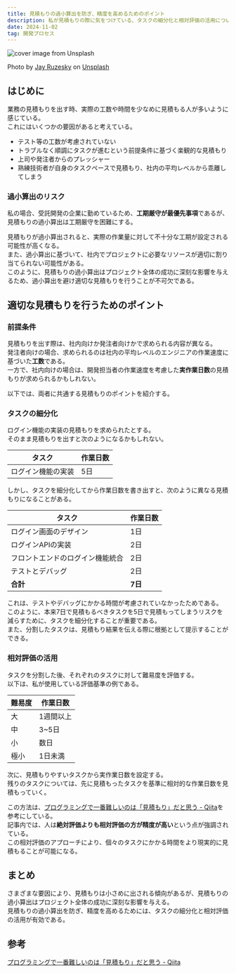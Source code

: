 ```yaml
---
title: 見積もりの過小算出を防ぎ、精度を高めるためのポイント
description: 私が見積もりの際に気をつけている、タスクの細分化と相対評価の活用について紹介する。
date: 2024-11-02
tag: 開発プロセス
---
```


![cover image from Unsplash](/assets/blog/20241102-avoiding-underestimation-in-projects/cover.webp)

Photo by [Jay Ruzesky](https://unsplash.com/photos/penguin-standing-on-black-rock-9zTafGVsv-c) on [Unsplash](https://unsplash.com/)

## はじめに

業務の見積もりを出す時、実際の工数や時間を少なめに見積もる人が多いように感じている。  
これにはいくつかの要因があると考えている。

- テスト等の工数が考慮されていない
- トラブルなく順調にタスクが進むという前提条件に基づく楽観的な見積もり
- 上司や発注者からのプレッシャー
- 熟練技術者が自身のタスクペースで見積もり、社内の平均レベルから乖離してしまう

### 過小算出のリスク

私の場合、受託開発の企業に勤めているため、**工期厳守が最優先事項**であるが、見積もりの過小算出は工期厳守を困難にする。

見積もりが過小算出されると、実際の作業量に対して不十分な工期が設定される可能性が高くなる。  
また、過小算出に基づいて、社内でプロジェクトに必要なリソースが適切に割り当てられない可能性がある。  
このように、見積もりの過小算出はプロジェクト全体の成功に深刻な影響を与えるため、過小算出を避け適切な見積もりを行うことが不可欠である。

## 適切な見積もりを行うためのポイント

### 前提条件

見積もりを出す際は、社内向けか発注者向けかで求められる内容が異なる。  
発注者向けの場合、求められるのは社内の平均レベルのエンジニアの作業速度に基づいた**工数**である。  
一方で、社内向けの場合は、開発担当者の作業速度を考慮した**実作業日数**の見積もりが求められるかもしれない。

以下では、両者に共通する見積もりのポイントを紹介する。

### タスクの細分化

ログイン機能の実装の見積もりを求められたとする。  
そのまま見積もりを出すと次のようになるかもしれない。

| タスク           | 作業日数 |
| ---------------- | -------- |
| ログイン機能の実装 | 5日      |

しかし、タスクを細分化してから作業日数を書き出すと、次のように異なる見積もりになることがある。

| タスク                       | 作業日数 |
| ---------------------------- | -------- |
| ログイン画面のデザイン     | 1日      |
| ログインAPIの実装           | 2日      |
| フロントエンドのログイン機能統合 | 2日      |
| テストとデバッグ            | 2日      |
| **合計**                    | **7日**  |

これは、テストやデバッグにかかる時間が考慮されていなかったためである。  
このように、本来7日で見積もるべきタスクを5日で見積もってしまうリスクを減らすために、タスクを細分化することが重要である。  
また、分割したタスクは、見積もり結果を伝える際に根拠として提示することができる。

### 相対評価の活用

タスクを分割した後、それぞれのタスクに対して難易度を評価する。  
以下は、私が使用している評価基準の例である。

| 難易度 | 作業日数 |
| --- | --- |
| 大 | 1週間以上 |
| 中 | 3~5日 |
| 小 | 数日 |
| 極小 | 1日未満 |

次に、見積もりやすいタスクから実作業日数を設定する。  
残りのタスクについては、先に見積もったタスクを基準に相対的な作業日数を見積もっていく。

この方法は、[プログラミングで一番難しいのは「見積もり」だと思う - Qiita](https://qiita.com/yuno_miyako/items/8678cd542fbb7050e40e#%E3%82%B9%E3%83%88%E3%83%BC%E3%83%AA%E3%83%BC%E3%83%9D%E3%82%A4%E3%83%B3%E3%83%88%E3%81%A8%E3%83%99%E3%83%AD%E3%82%B7%E3%83%86%E3%82%A3)を参考にしている。  
記事内では、人は**絶対評価よりも相対評価の方が精度が高い**という点が強調されている。  
この相対評価のアプローチにより、個々のタスクにかかる時間をより現実的に見積もることが可能になる。

## まとめ

さまざまな要因により、見積もりは小さめに出される傾向があるが、見積もりの過小算出はプロジェクト全体の成功に深刻な影響を与える。  
見積もりの過小算出を防ぎ、精度を高めるためには、タスクの細分化と相対評価の活用が有効である。

## 参考

[プログラミングで一番難しいのは「見積もり」だと思う - Qiita](https://qiita.com/yuno_miyako/items/8678cd542fbb7050e40e)
